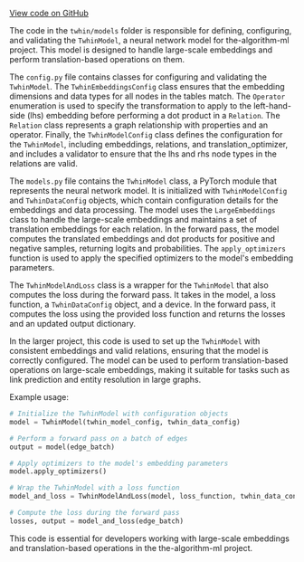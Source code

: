[View code on GitHub](https://github.com/twitter/the-algorithm-ml/tree/master/.autodoc/docs/json/projects/twhin/models)

The code in the `twhin/models` folder is responsible for defining, configuring, and validating the `TwhinModel`, a neural network model for the-algorithm-ml project. This model is designed to handle large-scale embeddings and perform translation-based operations on them.

The `config.py` file contains classes for configuring and validating the `TwhinModel`. The `TwhinEmbeddingsConfig` class ensures that the embedding dimensions and data types for all nodes in the tables match. The `Operator` enumeration is used to specify the transformation to apply to the left-hand-side (lhs) embedding before performing a dot product in a `Relation`. The `Relation` class represents a graph relationship with properties and an operator. Finally, the `TwhinModelConfig` class defines the configuration for the `TwhinModel`, including embeddings, relations, and translation_optimizer, and includes a validator to ensure that the lhs and rhs node types in the relations are valid.

The `models.py` file contains the `TwhinModel` class, a PyTorch module that represents the neural network model. It is initialized with `TwhinModelConfig` and `TwhinDataConfig` objects, which contain configuration details for the embeddings and data processing. The model uses the `LargeEmbeddings` class to handle the large-scale embeddings and maintains a set of translation embeddings for each relation. In the forward pass, the model computes the translated embeddings and dot products for positive and negative samples, returning logits and probabilities. The `apply_optimizers` function is used to apply the specified optimizers to the model's embedding parameters.

The `TwhinModelAndLoss` class is a wrapper for the `TwhinModel` that also computes the loss during the forward pass. It takes in the model, a loss function, a `TwhinDataConfig` object, and a device. In the forward pass, it computes the loss using the provided loss function and returns the losses and an updated output dictionary.

In the larger project, this code is used to set up the `TwhinModel` with consistent embeddings and valid relations, ensuring that the model is correctly configured. The model can be used to perform translation-based operations on large-scale embeddings, making it suitable for tasks such as link prediction and entity resolution in large graphs.

Example usage:

```python
# Initialize the TwhinModel with configuration objects
model = TwhinModel(twhin_model_config, twhin_data_config)

# Perform a forward pass on a batch of edges
output = model(edge_batch)

# Apply optimizers to the model's embedding parameters
model.apply_optimizers()

# Wrap the TwhinModel with a loss function
model_and_loss = TwhinModelAndLoss(model, loss_function, twhin_data_config, device)

# Compute the loss during the forward pass
losses, output = model_and_loss(edge_batch)
```

This code is essential for developers working with large-scale embeddings and translation-based operations in the the-algorithm-ml project.

